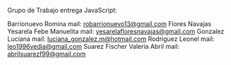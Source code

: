 Grupo de Trabajo entrega JavaScript:

Barrionuevo	Romina	mail: robarrionuevo13@gmail.com
Flores Navajas	Yesarela Febe Manuelita	mail: yesarelafloresnavajas@gmail.com
Gonzalez	Luciana 	mail: luciana_gonzalez.m@hotmail.com
Rodriguez	Leonel 	mail: leo1996vedia@gmail.com
Suarez Fischer	Valeria Abril	mail: abrilsuarezf99@gmail.com

